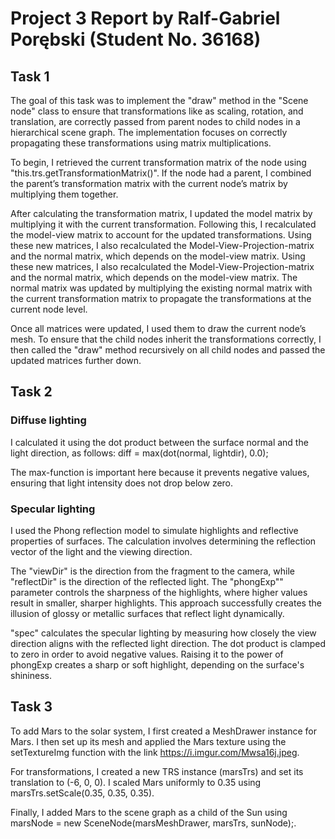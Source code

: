 # Project 3 Report by Ralf-Gabriel Porębski (Student No. 36168)

## Task 1

The goal of this task was to implement the "draw" method in the "Scene node" class to ensure that transformations like as scaling, rotation, and translation, are correctly passed from parent nodes to child nodes in a hierarchical scene graph. The implementation focuses on correctly propagating these transformations using matrix multiplications.

To begin, I retrieved the current transformation matrix of the node using "this.trs.getTransformationMatrix()". If the node had a parent, I combined the parent’s transformation matrix with the current node’s matrix by multiplying them together. 

After calculating the transformation matrix, I updated the model matrix by multiplying it with the current transformation. Following this, I recalculated the model-view matrix to account for the updated transformations. Using these new matrices, I also recalculated the Model-View-Projection-matrix and the normal matrix, which depends on the model-view matrix. Using these new matrices, I also recalculated the Model-View-Projection-matrix and the normal matrix, which depends on the model-view matrix. The normal matrix was updated by multiplying the existing normal matrix with the current transformation matrix to propagate the transformations at the current node level.

Once all matrices were updated, I used them to draw the current node’s mesh. To ensure that the child nodes inherit the transformations correctly, I then called the "draw" method recursively on all child nodes and passed the updated matrices further down. 

## Task 2

### Diffuse lighting

I calculated it using the dot product between the surface normal and the light direction, as follows: diff = max(dot(normal, lightdir), 0.0); 

The max-function is important here because it prevents negative values, ensuring that light intensity does not drop below zero.

### Specular lighting

I used the Phong reflection model to simulate highlights and reflective properties of surfaces. The calculation involves determining the reflection vector of the light and the viewing direction.

The "viewDir" is the direction from the fragment to the camera, while "reflectDir" is the direction of the reflected light. The "phongExp"" parameter controls the sharpness of the highlights, where higher values result in smaller, sharper highlights. This approach successfully creates the illusion of glossy or metallic surfaces that reflect light dynamically.

"spec" calculates the specular lighting by measuring how closely the view direction aligns with the reflected light direction. The dot product is clamped to zero in order to avoid negative values. Raising it to the power of phongExp creates a sharp or soft highlight, depending on the surface's shininess. 



## Task 3

To add Mars to the solar system, I first created a MeshDrawer instance for Mars. I then set up its mesh  and applied the Mars texture using the setTextureImg function with the link https://i.imgur.com/Mwsa16j.jpeg.

For transformations, I created a new TRS instance (marsTrs) and set its translation to (-6, 0, 0). I scaled Mars uniformly to 0.35 using marsTrs.setScale(0.35, 0.35, 0.35).

Finally, I added Mars to the scene graph as a child of the Sun using marsNode = new SceneNode(marsMeshDrawer, marsTrs, sunNode);.
